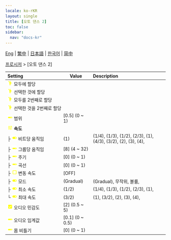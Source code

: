 ```yaml
---
locale: ko-rKR
layout: single
title: [오토 댄스 2]
toc: false
sidebar:
  nav: "docs-kr"
---
```

[Eng](/dancexr/menu/2025.4/motion/auto_dance_2) | [繁中](/tw/dancexr/menu/2025.4/motion/auto_dance_2) | [日本語](/jp/dancexr/menu/2025.4/motion/auto_dance_2) | [한국어](/kr/dancexr/menu/2025.4/motion/auto_dance_2) | [简中](/zh/dancexr/menu/2025.4/motion/auto_dance_2)

[프로시저](../menu#프로시저) > [오토 댄스 2]



| Setting | Value | Description |
| :--- | --- | :--- |
|<nobr>![motion icon](/images/icon/ic_motion.png) 모두에 할당</nobr>|| 
|<nobr>![motion icon](/images/icon/ic_motion.png) 선택한 것에 할당</nobr>|| 
|<nobr>![motion icon](/images/icon/ic_motion.png) 모두를 2번째로 할당</nobr>|| 
|<nobr>![motion icon](/images/icon/ic_motion.png) 선택한 것을 2번째로 할당</nobr>|| 
|<nobr>![slider icon](/images/icon/ic_slider.png) 범위</nobr>| [0.5] (0 ~ 1) | 
|<nobr>![tune icon](/images/icon/ic_tune.png) <b>속도</b></nobr>| | 
|<nobr>├&nbsp;![toggle_on icon](/images/icon/ic_toggle_on.png) 비트당 움직임</nobr>| (1) | (1/4), (1/3), (1/2), (2/3), (1), (4/3), (3/2), (2), (3), (4), 
|<nobr>├&nbsp;![slider icon](/images/icon/ic_slider.png) 그룹당 움직임</nobr>| [8] (4 ~ 32) | 
|<nobr>├&nbsp;![slider icon](/images/icon/ic_slider.png) 주기</nobr>| [0] (0 ~ 1) | 
|<nobr>├&nbsp;![slider icon](/images/icon/ic_slider.png) 곡선</nobr>| [0] (0 ~ 1) | 
|<nobr>├&nbsp;![check_off icon](/images/icon/ic_check_off.png) 변동 속도</nobr>| [OFF] | 
|<nobr>├&nbsp;![toggle_on icon](/images/icon/ic_toggle_on.png) 모드</nobr>| (Gradual) | (Gradual), 무작위, 볼륨, 
|<nobr>├&nbsp;![toggle_on icon](/images/icon/ic_toggle_on.png) 최소 속도</nobr>| (1/2) | (1/4), (1/3), (1/2), (2/3), (1), 
|<nobr>└&nbsp;![toggle_on icon](/images/icon/ic_toggle_on.png) 최대 속도</nobr>| (3/2) | (1), (3/2), (2), (3), (4), 
|<nobr>![check_on icon](/images/icon/ic_check_on.png) 오디오 민감도</nobr>| [2] (0.5 ~ 5) | 
|<nobr>![slider icon](/images/icon/ic_slider.png) 오디오 임계값</nobr>| [0.1] (0 ~ 0.5) | 
|<nobr>![slider icon](/images/icon/ic_slider.png) 몸 비틀기</nobr>| [0] (0 ~ 1) | 
